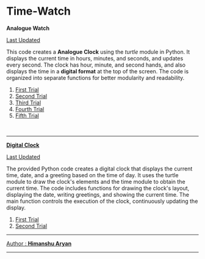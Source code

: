 # Time-Watch
<p><b>Analogue Watch</b></p>
<a href="https://github.com/himanshuaryan/Time-Watch/blob/main/version_2.py">Last Updated<a/>
<p>This code creates a <strong>Analogue Clock</strong> using the <i>turtle</i> module in Python. It displays the current time in hours, minutes, and seconds, and updates every second. The clock has hour, minute, and second hands, and also displays the time in a <b>digital format</b> at the top of the screen. The code is organized into separate functions for better modularity and readability.</p>
<ol>
  <li><a href="simple_clock.py">First Trial</a></li>
  <li><a href="analogue_clock.py">Second Trial</a></li>
  <li><a href="simple_analogue_clock.py">Third Trial</a></li>
  <li><a href="version_1(2).py">Fourth Trial</a></li>
  <li><a href="https://github.com/himanshuaryan/Time-Watch/blob/main/version_2.py">Fifth Trial</li>
</ol> <br><hr>
<p><b>Digital Clock</b></p>
<a href='https://github.com/himanshuaryan/Time-Watch/blob/main/digital_watch_ver2.py'>Last Updated</a><br>
<p>The provided Python code creates a digital clock that displays the current time, date, and a greeting based on the time of day. It uses the turtle module to draw the clock's elements and the time module to obtain the current time. The code includes functions for drawing the clock's layout, displaying the date, writing greetings, and showing the current time. The main function controls the execution of the clock, continuously updating the display.
</p>
<ol>
  <li><a href='https://github.com/himanshuaryan/Time-Watch/blob/main/digital_watch.py'>First Trial</a></li>
  <li><a href='https://github.com/himanshuaryan/Time-Watch/blob/main/digital_watch_ver2.py'>Second Trial</li>
</ol>
<hr>
<p>Author : <b><a href="https://github.com/himanshuaryan">Himanshu Aryan</a></b></p>
<hr>
